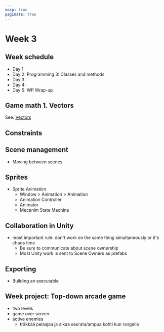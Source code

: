 ```yaml
---
marp: true
paginate: true
---
```

<!-- headingDivider: 3 -->
<!-- class: invert -->
# Week 3

## Week schedule

* Day 1
* Day 2: Programming 3: Classes and methods
* Day 3: 
* Day 4: 
* Day 5: WP Wrap-up


## Game math 1. Vectors

See: [Vectors](math/1-vectors.md)






## Constraints
## Scene management

* Moving between scenes
## Sprites
* Sprite Animation
	* Window > Animation > Animation
	* Animation Controller
	* Animator
	* Mecanim State Machine

## Collaboration in Unity

* most important rule: don't work on the same thing simultaneously or it's chaos time
  * Be sure to communicate about scene ownership
  * Most Unity work is sent to Scene Owners as prefabs



## Exporting
* Building an executable


## Week project: Top-down arcade game
<!-- _backgroundColor: purple -->
* two levels
* game over screen
* active enemies
	* träkkää pelaajaa ja alkaa seurata/ampua kohti kun rangella